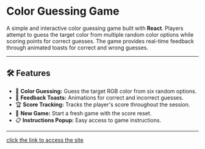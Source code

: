 # Color Guessing Game

A simple and interactive color guessing game built with **React**. Players attempt to guess the target color from multiple random color options while scoring points for correct guesses. The game provides real-time feedback through animated toasts for correct and wrong guesses.

---

## 🛠 Features

- 🎨 **Color Guessing:** Guess the target RGB color from six random options.
- 🔔 **Feedback Toasts:** Animations for correct and incorrect guesses.
- 🏆 **Score Tracking:** Tracks the player's score throughout the session.
- 🔄 **New Game:** Start a fresh game with the score reset.
- 📋 **Instructions Popup:** Easy access to game instructions.

---

[click the link to access the site](https://color-game-three-kappa.vercel.app/)
